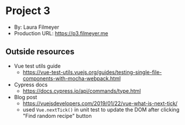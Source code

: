 # Project 3
+ By: Laura Filmeyer
+ Production URL: <https://p3.filmeyer.me>

## Outside resources
* Vue test utils guide
  * <https://vue-test-utils.vuejs.org/guides/testing-single-file-components-with-mocha-webpack.html>
* Cypress docs
  * <https://docs.cypress.io/api/commands/type.html>
* Blog post
  * <https://vuejsdevelopers.com/2019/01/22/vue-what-is-next-tick/>
  * used `Vue.nextTick()` in unit test to update the DOM after clicking "Find random recipe" button
